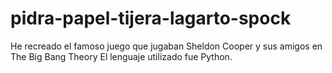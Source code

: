 # pidra-papel-tijera-lagarto-spock
He recreado el famoso juego que jugaban Sheldon Cooper y sus amigos en The Big Bang Theory
El lenguaje utilizado fue Python.

